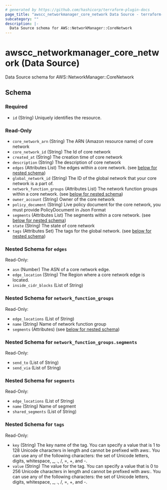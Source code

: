 ```yaml
---
# generated by https://github.com/hashicorp/terraform-plugin-docs
page_title: "awscc_networkmanager_core_network Data Source - terraform-provider-awscc"
subcategory: ""
description: |-
  Data Source schema for AWS::NetworkManager::CoreNetwork
---
```


# awscc_networkmanager_core_network (Data Source)

Data Source schema for AWS::NetworkManager::CoreNetwork



<!-- schema generated by tfplugindocs -->
## Schema

### Required

- `id` (String) Uniquely identifies the resource.

### Read-Only

- `core_network_arn` (String) The ARN (Amazon resource name) of core network
- `core_network_id` (String) The Id of core network
- `created_at` (String) The creation time of core network
- `description` (String) The description of core network
- `edges` (Attributes List) The edges within a core network. (see [below for nested schema](#nestedatt--edges))
- `global_network_id` (String) The ID of the global network that your core network is a part of.
- `network_function_groups` (Attributes List) The network function groups within a core network. (see [below for nested schema](#nestedatt--network_function_groups))
- `owner_account` (String) Owner of the core network
- `policy_document` (String) Live policy document for the core network, you must provide PolicyDocument in Json Format
- `segments` (Attributes List) The segments within a core network. (see [below for nested schema](#nestedatt--segments))
- `state` (String) The state of core network
- `tags` (Attributes Set) The tags for the global network. (see [below for nested schema](#nestedatt--tags))

<a id="nestedatt--edges"></a>
### Nested Schema for `edges`

Read-Only:

- `asn` (Number) The ASN of a core network edge.
- `edge_location` (String) The Region where a core network edge is located.
- `inside_cidr_blocks` (List of String)


<a id="nestedatt--network_function_groups"></a>
### Nested Schema for `network_function_groups`

Read-Only:

- `edge_locations` (List of String)
- `name` (String) Name of network function group
- `segments` (Attributes) (see [below for nested schema](#nestedatt--network_function_groups--segments))

<a id="nestedatt--network_function_groups--segments"></a>
### Nested Schema for `network_function_groups.segments`

Read-Only:

- `send_to` (List of String)
- `send_via` (List of String)



<a id="nestedatt--segments"></a>
### Nested Schema for `segments`

Read-Only:

- `edge_locations` (List of String)
- `name` (String) Name of segment
- `shared_segments` (List of String)


<a id="nestedatt--tags"></a>
### Nested Schema for `tags`

Read-Only:

- `key` (String) The key name of the tag. You can specify a value that is 1 to 128 Unicode characters in length and cannot be prefixed with aws:. You can use any of the following characters: the set of Unicode letters, digits, whitespace, _, ., /, =, +, and -.
- `value` (String) The value for the tag. You can specify a value that is 0 to 256 Unicode characters in length and cannot be prefixed with aws:. You can use any of the following characters: the set of Unicode letters, digits, whitespace, _, ., /, =, +, and -.

